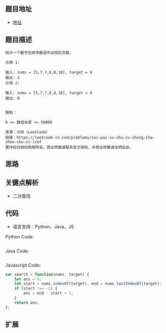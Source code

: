 ## 题目地址

- [地址](https://leetcode-cn.com/problems/zai-pai-xu-shu-zu-zhong-cha-zhao-shu-zi-lcof/)

## 题目描述

```
统计一个数字在排序数组中出现的次数。

示例 1:

输入: nums = [5,7,7,8,8,10], target = 8
输出: 2
示例 2:

输入: nums = [5,7,7,8,8,10], target = 6
输出: 0
 

限制：

0 <= 数组长度 <= 50000

来源：力扣（LeetCode）
链接：https://leetcode-cn.com/problems/zai-pai-xu-shu-zu-zhong-cha-zhao-shu-zi-lcof
著作权归领扣网络所有。商业转载请联系官方授权，非商业转载请注明出处。
```

## 思路

## 关键点解析

- 二分查找

## 代码

- 语言支持：Python，Java，JS

Python Code:

```python
```

Java Code:

```java
```

Javascript Code:
```js
var search = function(nums, target) {
    let ans = 0;
    let start = nums.indexOf(target), end = nums.lastIndexOf(target);
    if (start !== -1) {
        ans = end - start + 1;
    }
    return ans;
};
```

## 扩展


